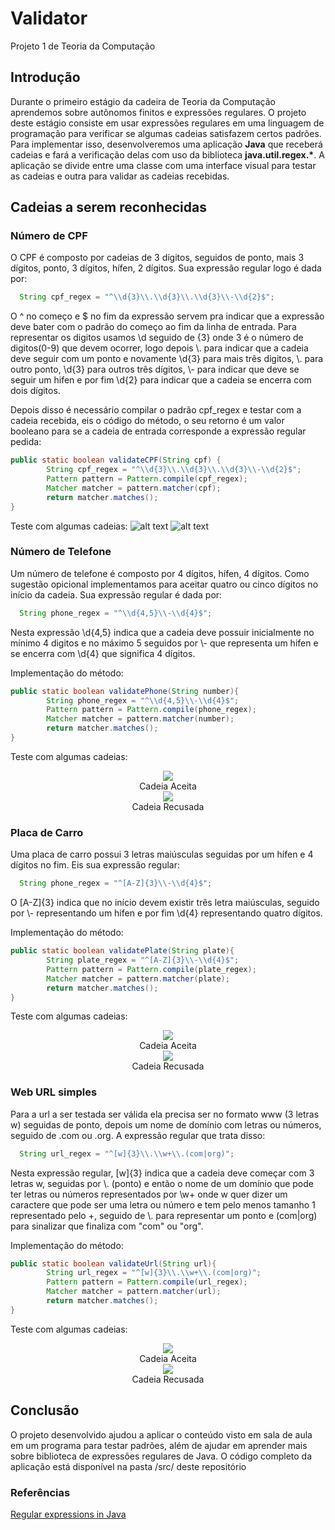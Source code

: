 # Validator
Projeto 1 de Teoria da Computação

## Introdução
Durante o primeiro estágio da cadeira de Teoria da Computação aprendemos sobre autônomos finitos e expressões regulares. O projeto deste estágio consiste em usar expressões regulares em uma linguagem de programação para verificar se algumas cadeias satisfazem certos padrões. Para implementar isso, desenvolveremos uma aplicação <b>Java</b> que receberá cadeias e fará a verificação delas com uso da biblioteca <b>java.util.regex.*</b>. A aplicação se divide entre uma classe com uma interface visual para testar as cadeias e outra para validar as cadeias recebidas.

## Cadeias a serem reconhecidas
### Número de CPF
O CPF é composto por cadeias de 3 dígitos, seguidos de ponto, mais 3 dígitos, ponto, 3 dígitos, hífen, 2 dígitos. Sua expressão regular logo é dada por:
```Java
  String cpf_regex = "^\\d{3}\\.\\d{3}\\.\\d{3}\\-\\d{2}$";
```

O ^ no começo e $ no fim da expressão servem pra indicar que a expressão deve bater com o padrão do começo ao fim da linha de entrada.
Para representar os digitos usamos \\d seguido de {3} onde 3 é o número de digitos(0-9) que devem ocorrer, logo depois \\. para indicar que a cadeia deve seguir com um ponto e novamente \\d{3} para mais três digitos, \\. para outro ponto, \\d{3} para outros três dígitos, \\- para indicar que deve se seguir um hifen e por fim \\d{2} para indicar que a cadeia se encerra com dois dígitos.

Depois disso é necessário compilar o padrão cpf_regex e testar com a cadeia recebida, eis o código do método, o seu retorno é um valor booleano para se a cadeia de entrada corresponde a expressão regular pedida:
```Java
public static boolean validateCPF(String cpf) {
        String cpf_regex = "^\\d{3}\\.\\d{3}\\.\\d{3}\\-\\d{2}$";
        Pattern pattern = Pattern.compile(cpf_regex);
        Matcher matcher = pattern.matcher(cpf);
        return matcher.matches();
}
```

Teste com algumas cadeias:
![alt text](https://github.com/DefinitelyNotACactus/Validator/raw/master/pictures/cpf1.png "Cadeia Válida")
![alt text](https://github.com/DefinitelyNotACactus/Validator/raw/master/pictures/cpf2.png "Cadeia Inválida")

### Número de Telefone
Um número de telefone é composto por 4 dígitos, hífen, 4 dígitos. Como sugestão opicional implementamos para aceitar quatro ou cinco dígitos no início da cadeia. Sua expressão regular é dada por:
```Java
  String phone_regex = "^\\d{4,5}\\-\\d{4}$";
```

Nesta expressão \\d{4,5} indica que a cadeia deve possuir inicialmente no mínimo 4 digitos e no máximo 5 seguidos por \\- que representa um hifen e se encerra com \\d{4} que significa 4 dígitos. 

Implementação do método:
```Java
public static boolean validatePhone(String number){
        String phone_regex = "^\\d{4,5}\\-\\d{4}$";
        Pattern pattern = Pattern.compile(phone_regex);
        Matcher matcher = pattern.matcher(number);
        return matcher.matches();
}
```

Teste com algumas cadeias:
<p align="center">
 <img src="https://github.com/DefinitelyNotACactus/Validator/raw/master/pictures/phone2.png"><br>
  Cadeia Aceita<br>
  <img src="https://github.com/DefinitelyNotACactus/Validator/raw/master/pictures/phone1.png"><br>
  Cadeia Recusada<br>
 </p>

### Placa de Carro
Uma placa de carro possui 3 letras maiúsculas seguidas por um hífen e 4 dígitos no fim. Eis sua expressão regular:
```Java
  String phone_regex = "^[A-Z]{3}\\-\\d{4}$";
```

O [A-Z]{3} indica que no início devem existir três letra maiúsculas, seguido por \\- representando um hifen e por fim \\d{4}
representando quatro dígitos. 

Implementação do método:
```Java
public static boolean validatePlate(String plate){
        String plate_regex = "^[A-Z]{3}\\-\\d{4}$";
        Pattern pattern = Pattern.compile(plate_regex);
        Matcher matcher = pattern.matcher(plate);
        return matcher.matches();
}
```

Teste com algumas cadeias:
<p align="center">
 <img src="https://github.com/DefinitelyNotACactus/Validator/raw/master/pictures/plate1.png"><br>
  Cadeia Aceita<br>
  <img src="https://github.com/DefinitelyNotACactus/Validator/raw/master/pictures/plate2.png"><br>
  Cadeia Recusada<br>
 </p>

### Web URL simples
Para a url a ser testada ser válida ela precisa ser no formato www (3 letras w) seguidas de ponto, depois um nome de domínio com letras ou números, seguido de .com ou .org. A expressão regular que trata disso:
```Java
  String url_regex = "^[w]{3}\\.\\w+\\.(com|org)";
```

Nesta expressão regular, [w]{3} indica que a cadeia deve começar com 3 letras w, seguidas por \\. (ponto) e então o nome de um domínio que pode ter letras ou números representados por \\w+ onde w quer dizer um caractere que pode ser uma letra ou número e tem pelo menos tamanho 1 representado pelo +, seguido de \\. para representar um ponto e (com|org) para sinalizar que finaliza com "com" ou "org".

Implementação do método:
```Java
public static boolean validateUrl(String url){
        String url_regex = "^[w]{3}\\.\\w+\\.(com|org)";
        Pattern pattern = Pattern.compile(url_regex);
        Matcher matcher = pattern.matcher(url);
        return matcher.matches();
}
```

Teste com algumas cadeias:
<p align="center">
 <img src="https://github.com/DefinitelyNotACactus/Validator/raw/master/pictures/url1.png"><br>
  Cadeia Aceita<br>
  <img src="https://github.com/DefinitelyNotACactus/Validator/raw/master/pictures/url2.png"><br>
  Cadeia Recusada<br>
 </p>
 
 ## Conclusão
 O projeto desenvolvido ajudou a aplicar o conteúdo visto em sala de aula em um programa para testar padrões, além de ajudar em aprender mais sobre biblioteca de expressões regulares de Java. O código completo da aplicação está disponível na pasta /src/ deste repositório
 
 ### Referências
 [Regular expressions in Java](http://www.vogella.com/tutorials/JavaRegularExpressions/article.html)<br>

